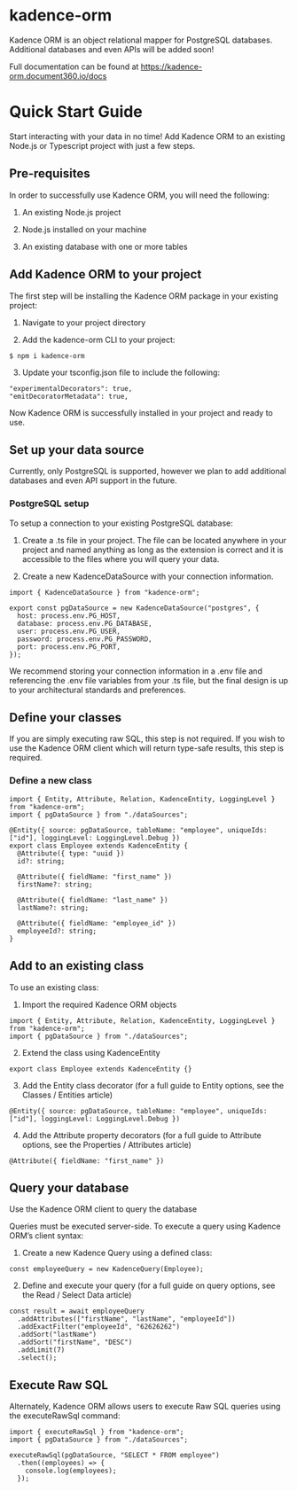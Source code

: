 # kadence-orm
Kadence ORM is an object relational mapper for PostgreSQL databases. Additional databases and even APIs will be added soon!

Full documentation can be found at https://kadence-orm.document360.io/docs

# Quick Start Guide

Start interacting with your data in no time!  Add Kadence ORM to an existing Node.js or Typescript project with just a few steps.

## Pre-requisites

In order to successfully use Kadence ORM, you will need the following:

1. An existing Node.js project

2. Node.js installed on your machine

3. An existing database with one or more tables

## Add Kadence ORM to your project

The first step will be installing the Kadence ORM package in your existing project:

1. Navigate to your project directory

2. Add the kadence-orm CLI to your project:

  `$ npm i kadence-orm`

3. Update your tsconfig.json file to include the following:

  ```
  "experimentalDecorators": true,
  "emitDecoratorMetadata": true,
  ```

Now Kadence ORM is successfully installed in your project and ready to use.

## Set up your data source

Currently, only PostgreSQL is supported, however we plan to add additional databases and even API support in the future.

### PostgreSQL setup

To setup a connection to your existing PostgreSQL database:

1. Create a .ts file in your project.  The file can be located anywhere in your project and named anything as long as the extension is correct and it is accessible to the files where you will query your data.

2. Create a new KadenceDataSource with your connection information.

  ```
  import { KadenceDataSource } from "kadence-orm";
  
  export const pgDataSource = new KadenceDataSource("postgres", {
    host: process.env.PG_HOST,
    database: process.env.PG_DATABASE,
    user: process.env.PG_USER,
    password: process.env.PG_PASSWORD,
    port: process.env.PG_PORT,
  });
  ```

We recommend storing your connection information in a .env file and referencing the .env file variables from your .ts file, but the final design is up to your architectural standards and preferences.

## Define your classes

If you are simply executing raw SQL, this step is not required.  If you wish to use the Kadence ORM client which will return type-safe results, this step is required.

### Define a new class

  ```
  import { Entity, Attribute, Relation, KadenceEntity, LoggingLevel } from "kadence-orm";
  import { pgDataSource } from "./dataSources";
  
  @Entity({ source: pgDataSource, tableName: "employee", uniqueIds: ["id"], loggingLevel: LoggingLevel.Debug })
  export class Employee extends KadenceEntity {
    @Attribute({ type: "uuid })
    id?: string;
    
    @Attribute({ fieldName: "first_name" })
    firstName?: string;
    
    @Attribute({ fieldName: "last_name" })
    lastName?: string;
    
    @Attribute({ fieldName: "employee_id" })
    employeeId?: string;
  }
  ```

## Add to an existing class

To use an existing class:

1. Import the required Kadence ORM objects

  ```
  import { Entity, Attribute, Relation, KadenceEntity, LoggingLevel } from "kadence-orm";
  import { pgDataSource } from "./dataSources";
  ```

2. Extend the class using KadenceEntity

  `export class Employee extends KadenceEntity {}`

3. Add the Entity class decorator (for a full guide to Entity options, see the Classes / Entities article)

  `@Entity({ source: pgDataSource, tableName: "employee", uniqueIds: ["id"], loggingLevel: LoggingLevel.Debug })`

4. Add the Attribute property decorators (for a full guide to Attribute options, see the Properties / Attributes article)

  `@Attribute({ fieldName: "first_name" })`

## Query your database

Use the Kadence ORM client to query the database

Queries must be executed server-side.  To execute a query using Kadence ORM’s client syntax:

1. Create a new Kadence Query using a defined class:

  `const employeeQuery = new KadenceQuery(Employee);`

2. Define and execute your query (for a full guide on query options, see the Read / Select Data article)

  ```
  const result = await employeeQuery
    .addAttributes(["firstName", "lastName", "employeeId"])
    .addExactFilter("employeeId", "62626262")
    .addSort("lastName")
    .addSort("firstName", "DESC")
    .addLimit(7)
    .select();
  ```

## Execute Raw SQL

Alternately, Kadence ORM allows users to execute Raw SQL queries using the executeRawSql command:

  ```
  import { executeRawSql } from "kadence-orm";
  import { pgDataSource } from "./dataSources";
  
  executeRawSql(pgDataSource, "SELECT * FROM employee")
    .then((employees) => {
      console.log(employees);
    });
  ```
